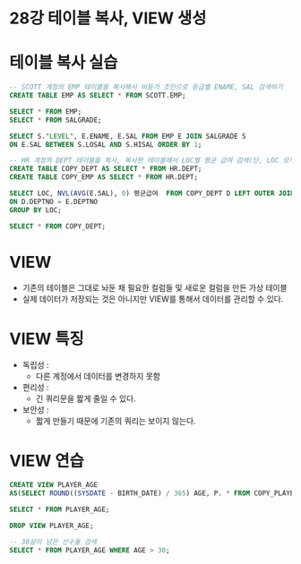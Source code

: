 # 28강 테이블 복사, VIEW 생성

# 테이블 복사 실습

```sql
-- SCOTT 계정의 EMP 테이블을 복사해서 비등가 조인으로 등급별 ENAME, SAL 검색하기
CREATE TABLE EMP AS SELECT * FROM SCOTT.EMP;

SELECT * FROM EMP;
SELECT * FROM SALGRADE;

SELECT S."LEVEL", E.ENAME, E.SAL FROM EMP E JOIN SALGRADE S
ON E.SAL BETWEEN S.LOSAL AND S.HISAL ORDER BY 1;
```

```sql
-- HR 계정의 DEPT 테이블을 복사, 복사한 테이블에서 LOC별 평균 급여 검색(단, LOC 모두 검색)
CREATE TABLE COPY_DEPT AS SELECT * FROM HR.DEPT;
CREATE TABLE COPY_EMP AS SELECT * FROM HR.DEPT;

SELECT LOC, NVL(AVG(E.SAL), 0) 평균급여  FROM COPY_DEPT D LEFT OUTER JOIN COPY_EMP E
ON D.DEPTNO = E.DEPTNO
GROUP BY LOC;

SELECT * FROM COPY_DEPT;
```

# VIEW

- 기존의 테이블은 그대로 놔둔 채 필요한 컬럼들 및 새로운 컬럼을 만든 가상 테이블
- 실제 데이터가 저장되는 것은 아니지만 VIEW를 통해서 데이터를 관리할 수 있다.

# VIEW 특징

- 독립성 :
    - 다른 계정에서 데이터를 변경하지 못함
- 편리성 :
    - 긴 쿼리문을 짧게 줄일 수 있다.
- 보안성 :
    - 짧게 만들기 때문에 기존의 쿼리는 보이지 않는다.

# VIEW 연습

```sql
CREATE VIEW PLAYER_AGE
AS(SELECT ROUND((SYSDATE - BIRTH_DATE) / 365) AGE, P. * FROM COPY_PLAYER P);

SELECT * FROM PLAYER_AGE;

DROP VIEW PLAYER_AGE;

-- 30살이 넘은 선수들 검색
SELECT * FROM PLAYER_AGE WHERE AGE > 30;
```